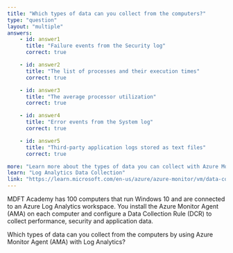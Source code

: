 ```yaml
---
title: "Which types of data can you collect from the computers?"
type: "question"
layout: "multiple"
answers:
    - id: answer1
      title: "Failure events from the Security log"
      correct: true

    - id: answer2
      title: "The list of processes and their execution times"
      correct: true

    - id: answer3
      title: "The average processor utilization"
      correct: true

    - id: answer4
      title: "Error events from the System log"
      correct: true

    - id: answer5
      title: "Third-party application logs stored as text files"
      correct: true

more: "Learn more about the types of data you can collect with Azure Monitor Agent (AMA) and Log Analytics."
learn: "Log Analytics Data Collection"
link: "https://learn.microsoft.com/en-us/azure/azure-monitor/vm/data-collection#add-data-sources"
---
```

MDFT Academy has 100 computers that run Windows 10 and are connected to an Azure Log Analytics workspace. You install the Azure Monitor Agent (AMA) on each computer and configure a Data Collection Rule (DCR) to collect performance, security and application data. 

Which types of data can you collect from the computers by using Azure Monitor Agent (AMA) with Log Analytics?
